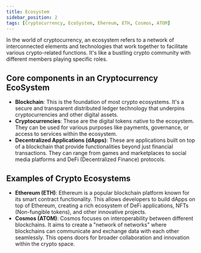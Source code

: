 ```yaml
---
title: Ecosystem
sidebar_position: 2
tags: [Cryptocurrency, EcoSystem, Ehereum, ETH, Cosmos, ATOM]
---
```


In the world of cryptocurrency, an ecosystem refers to a network of interconnected elements and technologies that work together to facilitate various crypto-related functions. It's like a bustling crypto community with different members playing specific roles.

## Core components in an Cryptocurrency EcoSystem
- **Blockchain**: This is the foundation of most crypto ecosystems. It's a secure and transparent distributed ledger technology that underpins cryptocurrencies and other digital assets.
- **Cryptocurrencies**: These are the digital tokens native to the ecosystem. They can be used for various purposes like payments, governance, or access to services within the ecosystem.
- **Decentralized Applications (dApps)**: These are applications built on top of a blockchain that provide functionalities beyond just financial transactions. They can range from games and marketplaces to social media platforms and DeFi (Decentralized Finance) protocols.

## Examples of Crypto Ecosystems
- **Ethereum (ETH)**: Ethereum is a popular blockchain platform known for its smart contract functionality. This allows developers to build dApps on top of Ethereum, creating a rich ecosystem of DeFi applications, NFTs (Non-fungible tokens), and other innovative projects.
- **Cosmos (ATOM)**: Cosmos focuses on interoperability between different blockchains. It aims to create a "network of networks" where blockchains can communicate and exchange data with each other seamlessly. This opens doors for broader collaboration and innovation within the crypto space.